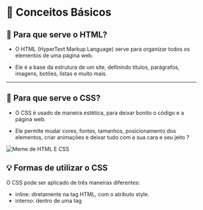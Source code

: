 # 📘 Conceitos Básicos

## 🧱 Para que serve o HTML?

- O HTML (HyperText Markup Language) serve para organizar todos os elementos de uma página web.  

- Ele é a base da estrutura de um site, definindo títulos, parágrafos, imagens, botões, listas e muito mais.
---

## 🎨 Para que serve o CSS?

- O CSS  é usado de maneira estética, para deixar bonito  o código e a página web.  

- Ele permite mudar cores, fontes, tamanhos, posicionamento dos elementos, criar animações e deixar tudo com a sua cara e seu jeito ?

![Meme de HTML E CSS](0.0-img\memeHTML.png)


## 💡 Formas de utilizar o CSS
O CSS pode ser aplicado de três maneiras diferentes:

- inline: diretamente na tag HTML, com o atributo style.
- interno: dentro de uma tag <style> no próprio arquivo HTML.
- Externo: em um arquivo .css separado, vinculado ao HTML com a tag <link>. 

exemplo:
```html 
 <link rel="stylesheet" href="nome.aquivo"
```